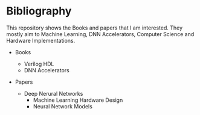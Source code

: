 # Bibliography
This repository shows the Books and papers that I am interested.
They mostly aim to Machine Learning, DNN Accelerators, Computer Science and Hardware Implementations.


* Books
    * Verilog HDL
    * DNN Accelerators

* Papers
   * Deep Nerural Networks
       * Machine Learning Hardware Design
       * Neural Network Models 


